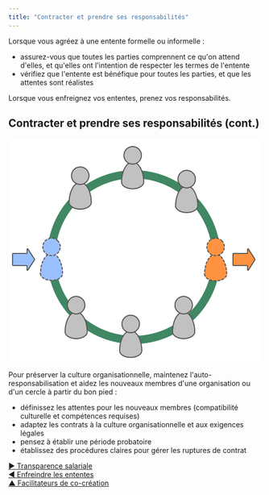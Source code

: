 ```yaml
---
title: "Contracter et prendre ses responsabilités"
---
```



Lorsque vous agréez à une entente formelle ou informelle :

- assurez-vous que toutes les parties comprennent ce qu'on attend d'elles, et qu'elles ont l'intention de respecter les termes de l'entente
- vérifiez que l'entente est bénéfique pour toutes les parties, et que les attentes sont réalistes

Lorsque vous enfreignez vos ententes, prenez vos responsabilités.


## Contracter et prendre ses responsabilités (cont.)

![right,fit](img/circle/enter-leave-circle.png)

Pour préserver la culture organisationnelle, maintenez l'auto-responsabilisation et aidez les nouveaux membres d'une organisation ou d'un cercle à partir du bon pied :

- définissez les attentes pour les nouveaux membres (compatibilité culturelle et compétences requises)
- adaptez les contrats à la culture organisationnelle et aux exigences légales
- pensez à établir une période probatoire
- établissez des procédures claires pour gérer les ruptures de contrat

[&#9654; Transparence salariale](transparent-salary.html)<br/>[&#9664; Enfreindre les ententes](breaking-agreements.html)<br/>[&#9650; Facilitateurs de co-création](enablers-of-co-creation.html)

